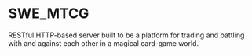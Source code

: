# SWE_MTCG
RESTful HTTP-based server built to be a platform for trading and battling with and against each other in a magical card-game world.
